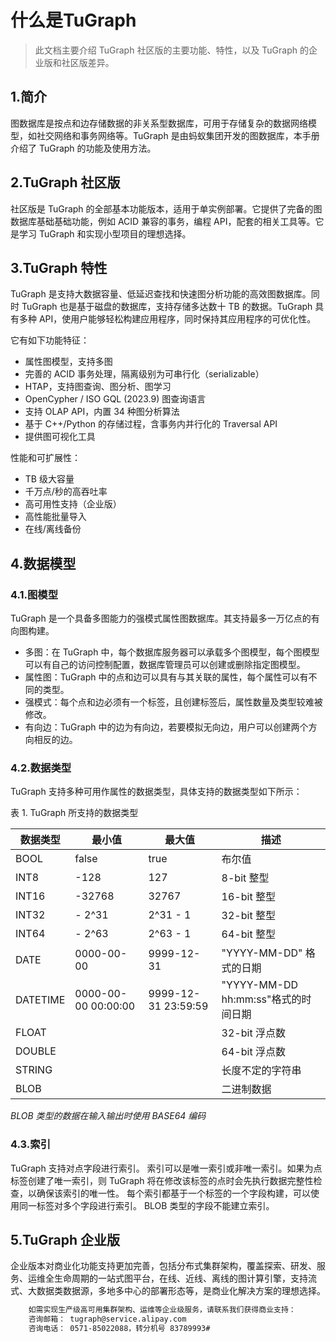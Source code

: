 # 什么是TuGraph

> 此文档主要介绍 TuGraph 社区版的主要功能、特性，以及 TuGraph 的企业版和社区版差异。

## 1.简介

图数据库是按点和边存储数据的非关系型数据库，可用于存储复杂的数据网络模型，如社交网络和事务网络等。TuGraph 是由蚂蚁集团开发的图数据库，本手册介绍了 TuGraph 的功能及使用方法。

## 2.TuGraph 社区版

社区版是 TuGraph 的全部基本功能版本，适用于单实例部署。它提供了完备的图数据库基础基础功能，例如 ACID 兼容的事务，编程 API，配套的相关工具等。它是学习 TuGraph 和实现小型项目的理想选择。

## 3.TuGraph 特性

TuGraph 是支持大数据容量、低延迟查找和快速图分析功能的高效图数据库。同时 TuGraph 也是基于磁盘的数据库，支持存储多达数十 TB 的数据。TuGraph 具有多种 API，使用户能够轻松构建应用程序，同时保持其应用程序的可优化性。

它有如下功能特征：

- 属性图模型，支持多图
- 完善的 ACID 事务处理，隔离级别为可串行化（serializable）
- HTAP，支持图查询、图分析、图学习
- OpenCypher / ISO GQL (2023.9) 图查询语言
- 支持 OLAP API，内置 34 种图分析算法
- 基于 C++/Python 的存储过程，含事务内并行化的 Traversal API
- 提供图可视化工具

性能和可扩展性：

- TB 级大容量
- 千万点/秒的高吞吐率
- 高可用性支持（企业版）
- 高性能批量导入
- 在线/离线备份

## 4.数据模型

### 4.1.图模型

TuGraph 是一个具备多图能力的强模式属性图数据库。其支持最多一万亿点的有向图构建。

- 多图：在 TuGraph 中，每个数据库服务器可以承载多个图模型，每个图模型可以有自己的访问控制配置，数据库管理员可以创建或删除指定图模型。
- 属性图：TuGraph 中的点和边可以具有与其关联的属性，每个属性可以有不同的类型。
- 强模式：每个点和边必须有一个标签，且创建标签后，属性数量及类型较难被修改。
- 有向边：TuGraph 中的边为有向边，若要模拟无向边，用户可以创建两个方向相反的边。

### 4.2.数据类型

TuGraph 支持多种可用作属性的数据类型，具体支持的数据类型如下所示：

<caption>表 1. TuGraph 所支持的数据类型</caption>

| **数据类型** | **最小值**          | **最大值**          | **描述**                            |
| ------------ | ------------------- | ------------------- | ----------------------------------- |
| BOOL         | false               | true                | 布尔值                              |
| INT8         | -128                | 127                 | 8-bit 整型                          |
| INT16        | -32768              | 32767               | 16-bit 整型                         |
| INT32        | - 2^31              | 2^31 - 1            | 32-bit 整型                         |
| INT64        | - 2^63              | 2^63 - 1            | 64-bit 整型                         |
| DATE         | 0000-00-00          | 9999-12-31          | "YYYY-MM-DD" 格式的日期             |
| DATETIME     | 0000-00-00 00:00:00 | 9999-12-31 23:59:59 | "YYYY-MM-DD hh:mm:ss"格式的时间日期 |
| FLOAT        |                     |                     | 32-bit 浮点数                       |
| DOUBLE       |                     |                     | 64-bit 浮点数                       |
| STRING       |                     |                     | 长度不定的字符串                    |
| BLOB         |                     |                     | 二进制数据                          |

_BLOB 类型的数据在输入输出时使用 BASE64 编码_

### 4.3.索引

TuGraph 支持对点字段进行索引。
索引可以是唯一索引或非唯一索引。如果为点标签创建了唯一索引，则 TuGraph 将在修改该标签的点时会先执行数据完整性检查，以确保该索引的唯一性。
每个索引都基于一个标签的一个字段构建，可以使用同一标签对多个字段进行索引。
BLOB 类型的字段不能建立索引。

## 5.TuGraph 企业版

企业版本对商业化功能支持更加完善，包括分布式集群架构，覆盖探索、研发、服务、运维全生命周期的一站式图平台，在线、近线、离线的图计算引擎，支持流式、大数据类数据源，多地多中心的部署形态等，是商业化解决方案的理想选择。

```txt
    如需实现生产级高可用集群架构、运维等企业级服务，请联系我们获得商业支持：
    咨询邮箱： tugraph@service.alipay.com
    咨询电话： 0571-85022088，转分机号 83789993#
```